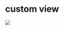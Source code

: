 # custom view

![](https://firebasestorage.googleapis.com/v0/b/myfirebasefirestore-7ecc4.appspot.com/o/160933309_249558266826566_6001046621061867608_n.jpg?alt=media&token=05d2e929-a050-43bc-a461-6c43da236e32)
